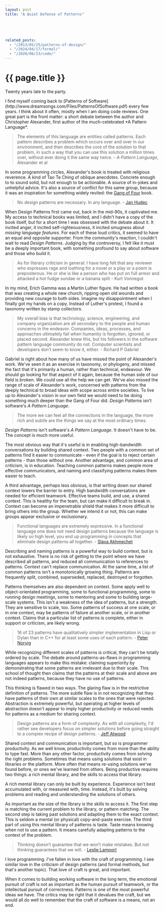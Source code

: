 ```yaml
---
layout: post
title: "A Quiet Defense of Patterns"





related_posts:
  - "/2013/05/25/patterns-of-design/"
  - "/2024/04/17/formal/"
  - "/2020/06/23/code/"
---
```

{{ page.title }}
================

<p class="meta">Twenty years late to the party.</p>
I find myself coming back to [Patterns of Software](http://www.dreamsongs.com/Files/PatternsOfSoftware.pdf) every few years. I think about it often, mostly when I am doing code reviews. One great part is the front matter: a short debate between the author and Christopher Alexander, first author of the much-celebrated *A Pattern Language*.

> The elements of this language are entities called patterns. Each pattern describes a problem which occurs over and over in our environment, and then describes the core of the solution to that problem, in such a way that you can use this solution a million times over, without ever doing it the same way twice. - *A Pattern Language*, Alexander et al

In some programming circles, Alexander's book is treated with religious reverence. A kind of Tao Te Ching of oblique anecdotes. Concrete enough to to sound solid, but not enough to be actionable. A source of in-jokes and unhelpful advice. It's also a source of conflict for this same group, because it was an inspiration for something widely reviled: the [Gang of Four](http://en.wikipedia.org/wiki/Design_Patterns) book.

> No design patterns are necessary. In any language. - [Jan Hudec](http://programmers.stackexchange.com/a/157946/92093)

When Design Patterns first came out, back in the mid-90s, it captivated me. My access to technical books was limited, and I didn't have a copy of the book itself, but for a short time I was obsessed with the debate about it. It incited anger, it incited self-righteousness, it incited smugness about *missing language features*. For each of these loud critics, it seemed to have an equal and opposite supporter. From the community's reaction, I couldn't wait to read *Design Patterns*. Judging by the controversy, I felt like it must be a deeply important book, with something profound to say about software and those who build it.

> As for literary criticism in general: I have long felt that any reviewer who expresses rage and loathing for a novel or a play or a poem is preposterous. He or she is like a person who has put on full armor and attacked a hot fudge sundae or a banana split - Kurt Vonnegut

In my mind, Erich Gamma was a Martin Luther figure. He had written a book that was creating a whole new church, ripping open old wounds and providing new courage to both sides. Imagine my disappointment when I finally got my hands on a copy. Instead of Luther's protest, I found a taxonomy written by stamp collectors.

> My overall bias is that technology, science, engineering, and company organization are all secondary to the people and human concerns in the endeavor. Companies, ideas, processes, and approaches ultimately fail when humanity is forgotten, ignored, or placed second. Alexander knew this, but his followers in the software pattern language community do not. Computer scientists and developers don’t seem to know it, either. - Richard P Gabriel

Gabriel is right about how many of us have missed the point of Alexander's work. We've seen it as an exercise in taxonomy, or phylogeny, and missed the fact that it's primarily a human, rather than technical, endeavour. We should go looking for that aspect of it again, because the human side of our field is broken. We could use all the help we can get. We've also missed the range of scale of Alexander's work, concerned with patterns from the deeply technical to broad ideas with scope across entire societies. To live up to Alexander's vision in our own field we would need to be doing something much deeper than the Gang of Four did. *Design Patterns* isn't software's *A Pattern Language*.

> The more we can feel all the connections in the language, the more rich and subtle are the things we say at the most ordinary times.

*Design Patterns* isn't software's *A Pattern Language*. It doesn't have to be. The concept is much more useful.

The most obvious way that it's useful is in enabling high-bandwidth conversations by building shared context. Two people with a common set of patterns find it easier to communicate - even if the goal is to reject certain patterns - than those without one. Another advantage, and common area of criticism, is in education. Teaching common patterns makes people more effective communicators, and naming and classifying patterns makes them easier to teach.

A third advantage, perhaps less obvious, is that writing down our shared context lowers the barrier to entry. High bandwidth conversations are needed for efficient teamwork. Effective teams build, and use, a shared context. This is healthy for the team, but can make it difficult to break in. Context can become an impenetrable shield that makes it more difficult to bring others into the group. Whether we intend it or not, this can make groups appear exclusive or exclusionary.

> Functional languages are extremely expressive. In a functional language one does not need design patterns because the language is likely so high level, you end up programming in concepts that eliminate design patterns all together. - [Slava Akhmechet](http://www.defmacro.org/ramblings/fp.html)

Describing and naming patterns is a powerful way to build context, but is not exhaustive. There is no risk of getting to the point where we have described all patterns, and reduced all communication to references to patterns. Context can't replace communication. At the same time, a list of common patterns isn't a monotonically growing thing. Patterns are frequently split, combined, superseded, replaced, destroyed or forgotten.

Patterns themselves are also dependent on context. Some apply well to object-orientated programming, some to functional programming, some to running design meetings, some to mentoring and some to building large-scale systems. This isn't a weakness of the idea of patterns, but a strength. They are sensitive to scale, too. Some patterns of success at one scale, or in one context, may be patterns of failure at another scale, or in another context. Claims that a particular list of patterns is complete, either in support or criticism, are likely wrong.

> 16 of 23 patterns have qualitatively simpler implementation in Lisp or Dylan than in C++ for at least some uses of each pattern. - [Peter Norvig](http://norvig.com/design-patterns/design-patterns.pdf)

While recognizing different scales of patterns is critical, they can't be totally ordered by scale. The debate around patterns-as-flaws in programming languages appears to make this mistake: claiming superiority by demonstrating that some patterns are irrelevant due to their scale. This school of thought then claims that the patterns at their scale and above are not indeed patterns, because they have no use of patterns.

This thinking is flawed in two ways. The glaring flaw is in the restrictive definition of patterns. The more subtle flaw is in not recognizing that they have patterns of their own at similar scales to the ones that were rejected. Abstraction is extremely powerful, but operating at higher levels of abstraction doesn't appear to imply higher productivity or reduced needs for patterns as a medium for sharing context.

> Design patterns are a form of complexity. As with all complexity, I'd rather see developers focus on simpler solutions before going straight to a complex recipe of design patterns. - [Jeff Atwood](http://blog.codinghorror.com/rethinking-design-patterns/)

Shared context and communication is important, but so is programmer productivity. As we well know, productivity comes from more than the ability to type fast. More than any other factor, productivity comes from solving the right problems. Sometimes that means using solutions that exist in libraries or the platform. More often that means re-using solutions we've found before, or ones we've learned from others. Being productive requires two things: a rich mental library, and the skills to access that library.

A rich mental library can only be built by experience. Experience isn't best accumulated with, or measured with, time. Instead, it's built by solving problems and reading and understanding the solutions of others.

As important as the size of the library is the skills to access it. The first step is matching the current problem to the library, or pattern matching. The second step is taking past solutions and adapting them to the exact context. This is seldom a mental (or physical) copy-and-paste exercise. The third part of using this mental library of patterns is taste. Taste means knowing when not to use a pattern. It means carefully adapting patterns to the context of the problem.

> Thinking doesn’t guarantee that we won’t make mistakes. But not thinking guarantees that we will. - [Leslie Lamport](http://www.wired.com/2013/01/code-bugs-programming-why-we-need-specs/)

I love programming. I've fallen in love with the craft of programming. I see similar love in the criticism of design patterns (and formal methods, but that's another topic). That love of craft is great, and important.

When it comes to building working software in the long term, the emotional pursuit of craft is not as important as the human pursuit of teamwork, or the intellectual pursuit of correctness. Patterns is one of the most powerful ideas we have. The critics may be right that it devalues the craft, but we would all do well to remember that the craft of software is a means, not an end.